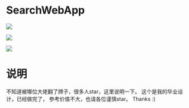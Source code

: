 # SearchWebApp

![](https://img.shields.io/badge/SearchWebApp-%E5%BC%80%E5%8F%91%E4%B8%AD-green.svg)

![](https://img.shields.io/badge/version-1.0.0__Base-orange.svg)

![](https://img.shields.io/badge/author-elloit-yellow.svg)

# 说明
不知道被哪位大佬翻了牌子，很多人star，这里说明一下。
这个是我的毕业设计，已经做完了，
参考价值不大，也请各位谨慎star。
Thanks :)